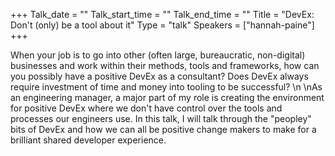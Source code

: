 +++
Talk_date = ""
Talk_start_time = ""
Talk_end_time = ""
Title = "DevEx: Don't (only) be a tool about it"
Type = "talk"
Speakers = ["hannah-paine"]
+++

When your job is to go into other (often large, bureaucratic, non-digital) businesses and work within their methods, tools and frameworks, how can you possibly have a positive DevEx as a consultant? Does DevEx always require investment of time and money into tooling to be successful?\n\nAs an engineering manager, a major part of my role is creating the environment for positive DevEx where we don't have control over the tools and processes our engineers use. In this talk, I will talk through the "peopley" bits of DevEx and how we can all be positive change makers to make for a brilliant shared developer experience.
